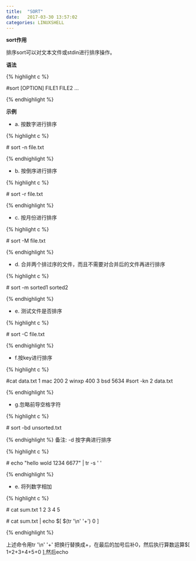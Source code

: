 ```yaml
---
title:  "SORT"
date:   2017-03-30 13:57:02
categories: LINUXSHELL
---
```


**sort作用**

排序sort可以对文本文件或stdin进行排序操作。

**语法**

{% highlight c %}

\#sort [OPTION] FILE1 FILE2 …

{% endhighlight %}


**示例**

- a. 按数字进行排序

{% highlight c %}

\# sort -n file.txt

{% endhighlight %}

- b. 按倒序进行排序

{% highlight c %}

\# sort -r file.txt

{% endhighlight %}

- c. 按月份进行排序

{% highlight c %}

\# sort -M file.txt

{% endhighlight %}

- d. 合并两个排过序的文件，而且不需要对合并后的文件再进行排序

{% highlight c %}

\# sort -m sorted1 sorted2

{% endhighlight %}


- e. 测试文件是否排序

{% highlight c %}

\# sort -C file.txt

{% endhighlight %}

- f.按key进行排序

{% highlight c %}

\#cat data.txt
1 mac 200
2 winxp 400
3 bsd 5634
\#sort -kn 2 data.txt

{% endhighlight %}

- g.忽略前导空格字符

{% highlight c %}

\# sort -bd unsorted.txt

{% endhighlight %}
备注: -d 按字典进行排序

{% highlight c %}

\# echo "hello     wold     1234    6677" | tr -s ' '

{% endhighlight %}

- e. 将列数字相加

{% highlight c %}

\# cat sum.txt
1
2
3
4
5

\# cat sum.txt | echo $[ $(tr '\n' '+') 0 ]

{% endhighlight %}

上述命令用tr '\n' '+' 把换行替换成+，在最后的加号后补0，然后执行算数运算$[ 1+2+3+4+5+0 ],然后echo